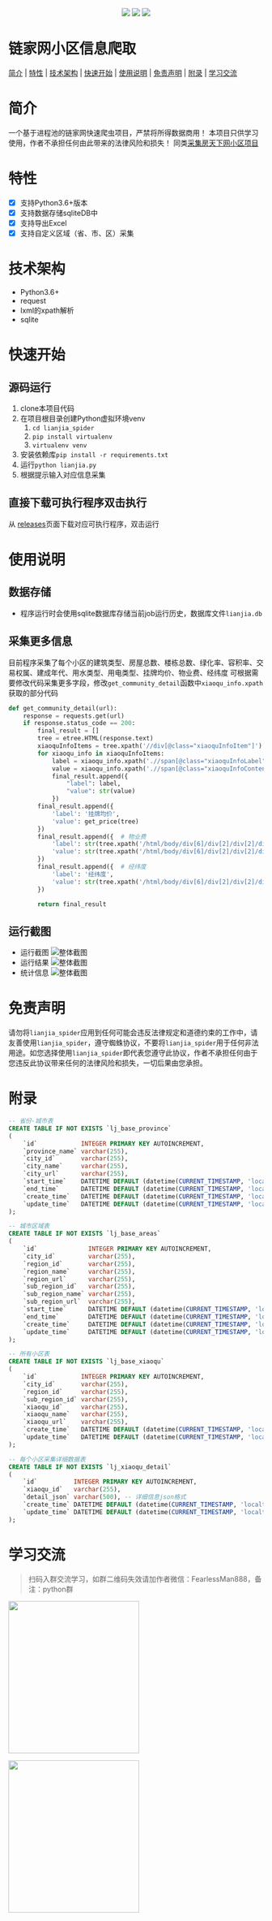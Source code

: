 
<p align="center">
    <a target="_blank" href="https://www.python.org/downloads/release/python-3810/"><img src="https://img.shields.io/badge/Python-3.x-blue.svg" /></a>
    <a target="_blank" href='https://github.com/fangzheng0518/lianjia_spider'><img src="https://img.shields.io/github/stars/fangzheng0518/lianjia_spider.svg?style=social"/></a>
    <a target="_blank" href="LICENSE"><img src="https://img.shields.io/:license-GPLv3-blue.svg"></a>
</p>

# 链家网小区信息爬取

[简介](#简介) | [特性](#特性) | [技术架构](#技术架构) | [快速开始](#快速开始) | [使用说明](#使用说明) | [免责声明](#免责声明) | [附录](#附录) | [学习交流](#学习交流) 

# 简介

一个基于进程池的链家网快速爬虫项目，严禁将所得数据商用！ 本项目只供学习使用，作者不承担任何由此带来的法律风险和损失！ 
同类[采集房天下网小区项目](https://github.com/fangzheng0518/fang_spider)

# 特性

- [x] 支持Python3.6+版本
- [x] 支持数据存储sqliteDB中
- [x] 支持导出Excel
- [x] 支持自定义区域（省、市、区）采集

# 技术架构

- Python3.6+
- request
- lxml的xpath解析
- sqlite

# 快速开始

## 源码运行
1. clone本项目代码
2. 在项目根目录创建Python虚拟环境venv
    1. `cd lianjia_spider`
    2. `pip install virtualenv`
    3. `virtualenv venv`
3. 安装依赖库`pip install -r requirements.txt`
4. 运行`python lianjia.py`
5. 根据提示输入对应信息采集

## 直接下载可执行程序双击执行

从 [releases](https://github.com/fangzheng0518/lianjia_spider/releases/)页面下载对应可执行程序，双击运行


# 使用说明

## 数据存储

- 程序运行时会使用sqlite数据库存储当前job运行历史，数据库文件`lianjia.db`

## 采集更多信息

目前程序采集了每个小区的建筑类型、房屋总数、楼栋总数、绿化率、容积率、交易权属、建成年代、用水类型、用电类型、挂牌均价、物业费、经纬度
可根据需要修改代码采集更多字段，修改`get_community_detail`函数中`xiaoqu_info.xpath`获取的部分代码

```python
def get_community_detail(url):
    response = requests.get(url)
    if response.status_code == 200:
        final_result = []
        tree = etree.HTML(response.text)
        xiaoquInfoItems = tree.xpath('//div[@class="xiaoquInfoItem"]')
        for xiaoqu_info in xiaoquInfoItems:
            label = xiaoqu_info.xpath('.//span[@class="xiaoquInfoLabel"]/text()')[0]
            value = xiaoqu_info.xpath('.//span[@class="xiaoquInfoContent"]/text()')[0]
            final_result.append({
                "label": label,
                "value": str(value)
            })
        final_result.append({
            'label': '挂牌均价',
            'value': get_price(tree)
        })
        final_result.append({  # 物业费
            'label': str(tree.xpath('/html/body/div[6]/div[2]/div[2]/div[2]/div[1]/span[1]/text()')[0]),
            'value': str(tree.xpath('/html/body/div[6]/div[2]/div[2]/div[2]/div[1]/span[2]/text()')[0])
        })
        final_result.append({  # 经纬度
            'label': '经纬度',
            'value': str(tree.xpath('/html/body/div[6]/div[2]/div[2]/div[2]/div[2]/span[2]/span/@mendian')[0])
        })

        return final_result
```

## 运行截图

- 运行截图
  ![整体截图](example/run1.png "运行截图")
- 运行结果
  ![整体截图](example/result.png "运行结果")
- 统计信息
  ![整体截图](example/tongji.png "统计信息")



# 免责声明
请勿将`lianjia_spider`应用到任何可能会违反法律规定和道德约束的工作中，请友善使用`lianjia_spider`，遵守蜘蛛协议，不要将`lianjia_spider`用于任何非法用途。如您选择使用`lianjia_spider`即代表您遵守此协议，作者不承担任何由于您违反此协议带来任何的法律风险和损失，一切后果由您承担。

# 附录

```sql
-- 省份-城市表
CREATE TABLE IF NOT EXISTS `lj_base_province`
(
    `id`            INTEGER PRIMARY KEY AUTOINCREMENT,
    `province_name` varchar(255),
    `city_id`       varchar(255),
    `city_name`     varchar(255),
    `city_url`      varchar(255),
    `start_time`    DATETIME DEFAULT (datetime(CURRENT_TIMESTAMP, 'localtime')),
    `end_time`      DATETIME DEFAULT (datetime(CURRENT_TIMESTAMP, 'localtime')),
    `create_time`   DATETIME DEFAULT (datetime(CURRENT_TIMESTAMP, 'localtime')),
    `update_time`   DATETIME DEFAULT (datetime(CURRENT_TIMESTAMP, 'localtime'))
);

-- 城市区域表
CREATE TABLE IF NOT EXISTS `lj_base_areas`
(
    `id`              INTEGER PRIMARY KEY AUTOINCREMENT,
    `city_id`         varchar(255),
    `region_id`       varchar(255),
    `region_name`     varchar(255),
    `region_url`      varchar(255),
    `sub_region_id`   varchar(255),
    `sub_region_name` varchar(255),
    `sub_region_url`  varchar(255),
    `start_time`      DATETIME DEFAULT (datetime(CURRENT_TIMESTAMP, 'localtime')),
    `end_time`        DATETIME DEFAULT (datetime(CURRENT_TIMESTAMP, 'localtime')),
    `create_time`     DATETIME DEFAULT (datetime(CURRENT_TIMESTAMP, 'localtime')),
    `update_time`     DATETIME DEFAULT (datetime(CURRENT_TIMESTAMP, 'localtime'))
);

-- 所有小区表
CREATE TABLE IF NOT EXISTS `lj_base_xiaoqu`
(
    `id`            INTEGER PRIMARY KEY AUTOINCREMENT,
    `city_id`       varchar(255),
    `region_id`     varchar(255),
    `sub_region_id` varchar(255),
    `xiaoqu_id`     varchar(255),
    `xiaoqu_name`   varchar(255),
    `xiaoqu_url`    varchar(255),
    `create_time`   DATETIME DEFAULT (datetime(CURRENT_TIMESTAMP, 'localtime')),
    `update_time`   DATETIME DEFAULT (datetime(CURRENT_TIMESTAMP, 'localtime'))
);

-- 每个小区采集详细数据表
CREATE TABLE IF NOT EXISTS `lj_xiaoqu_detail`
(
    `id`          INTEGER PRIMARY KEY AUTOINCREMENT,
    `xiaoqu_id`   varchar(255),
    `detail_json` varchar(500), -- 详细信息json格式
    `create_time` DATETIME DEFAULT (datetime(CURRENT_TIMESTAMP, 'localtime')),
    `update_time` DATETIME DEFAULT (datetime(CURRENT_TIMESTAMP, 'localtime'))
);
```

# 学习交流

> 扫码入群交流学习，如群二维码失效请加作者微信：FearlessMan888，备注：python群

<img src="https://s2.loli.net/2024/02/19/deca5ZCFGTfPmjO.jpg" style="width:258px;height:300px;"></img>



<img src="https://s2.loli.net/2024/01/22/YmHei9hUw4avZtS.png" style="width:258px;height:300px;"></img>


